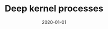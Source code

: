 ---
title: "Deep kernel processes"
collection: publications
category: manuscripts
permalink: /publication/2020-01-01-deep-kernel
excerpt: 'This paper introduces deep kernel processes, a new class of probabilistic models.'
date: 2020-01-01
venue: 'ICML'
citation: 'Aitchison L, Yang AX, Ober SW. (2020). &quot;Deep kernel processes.&quot; <i>ICML</i>.'
--- 